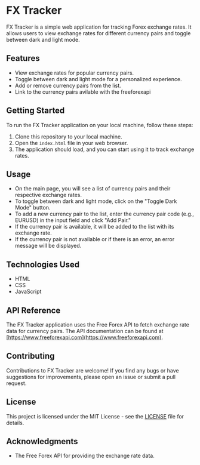 # FX Tracker

FX Tracker is a simple web application for tracking Forex exchange rates. It allows users to view exchange rates for different currency pairs and toggle between dark and light mode.

## Features

- View exchange rates for popular currency pairs.
- Toggle between dark and light mode for a personalized experience.
- Add or remove currency pairs from the list.
- Link to the currency pairs avilable with the freeforexapi

## Getting Started

To run the FX Tracker application on your local machine, follow these steps:

1. Clone this repository to your local machine.
2. Open the `index.html` file in your web browser.
3. The application should load, and you can start using it to track exchange rates.

## Usage

- On the main page, you will see a list of currency pairs and their respective exchange rates.
- To toggle between dark and light mode, click on the "Toggle Dark Mode" button.
- To add a new currency pair to the list, enter the currency pair code (e.g., EURUSD) in the input field and click "Add Pair."
- If the currency pair is available, it will be added to the list with its exchange rate.
- If the currency pair is not available or if there is an error, an error message will be displayed.

## Technologies Used

- HTML
- CSS
- JavaScript

## API Reference

The FX Tracker application uses the Free Forex API to fetch exchange rate data for currency pairs. The API documentation can be found at [https://www.freeforexapi.com](https://www.freeforexapi.com).

## Contributing

Contributions to FX Tracker are welcome! If you find any bugs or have suggestions for improvements, please open an issue or submit a pull request.

## License

This project is licensed under the MIT License - see the [LICENSE](LICENSE) file for details.

## Acknowledgments

- The Free Forex API for providing the exchange rate data.